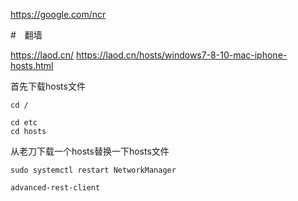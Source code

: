 https://google.com/ncr

#　翻墙

https://laod.cn/
https://laod.cn/hosts/windows7-8-10-mac-iphone-hosts.html

首先下载hosts文件

```
cd /
```

```
cd etc
cd hosts
```

从老刀下载一个hosts替换一下hosts文件

```
sudo systemctl restart NetworkManager
```

```
advanced-rest-client
```
